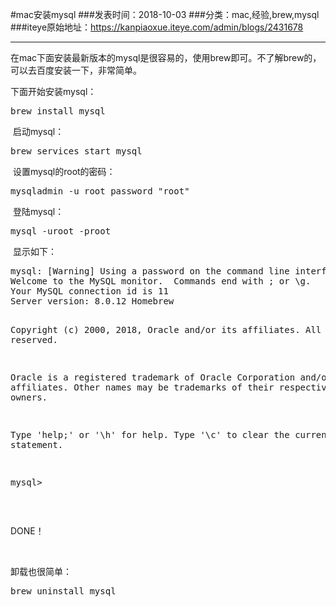 #mac安装mysql
###发表时间：2018-10-03
###分类：mac,经验,brew,mysql
###iteye原始地址：<a href="https://kanpiaoxue.iteye.com/admin/blogs/2431678" target="_blank">https://kanpiaoxue.iteye.com/admin/blogs/2431678</a>

---

<div class="iteye-blog-content-contain" style="font-size: 14px;"> 
 <p>在mac下面安装最新版本的mysql是很容易的，使用brew即可。不了解brew的，可以去百度安装一下，非常简单。</p> 
 <p>下面开始安装mysql：</p> 
 <pre name="code" class="java">brew install mysql</pre> 
 <p>&nbsp;启动mysql：</p> 
 <pre name="code" class="java">brew services start mysql</pre> 
 <p>&nbsp;设置mysql的root的密码：</p> 
 <pre name="code" class="java">mysqladmin -u root password "root"</pre> 
 <p>&nbsp;登陆mysql：</p> 
 <pre name="code" class="java">mysql -uroot -proot</pre> 
 <p>&nbsp;显示如下：</p> 
 <pre name="code" class="java">mysql: [Warning] Using a password on the command line interface can be insecure.
Welcome to the MySQL monitor.  Commands end with ; or \g.
Your MySQL connection id is 11
Server version: 8.0.12 Homebrew

Copyright (c) 2000, 2018, Oracle and/or its affiliates. All rights reserved.

Oracle is a registered trademark of Oracle Corporation and/or its
affiliates. Other names may be trademarks of their respective
owners.

Type 'help;' or '\h' for help. Type '\c' to clear the current input statement.

mysql&gt;</pre> 
 <p>&nbsp;</p> 
 <p>DONE！</p> 
 <p>&nbsp;</p> 
 <p>卸载也很简单：</p> 
 <pre name="code" class="java">brew uninstall mysql</pre> 
 <p>&nbsp;</p> 
</div>